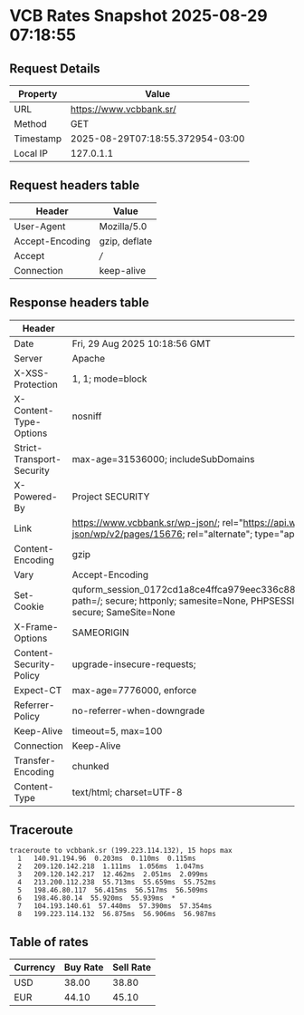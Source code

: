 # VCB Rates Snapshot 2025-08-29 07:18:55
## Request Details

| Property | Value |
|----------|-------|
| URL | https://www.vcbbank.sr/ |
| Method | GET |
| Timestamp | 2025-08-29T07:18:55.372954-03:00 |
| Local IP | 127.0.1.1 |
    
## Request headers table

| Header | Value |
|--------|-------|
| User-Agent | Mozilla/5.0 |
| Accept-Encoding | gzip, deflate |
| Accept | */* |
| Connection | keep-alive |

    
## Response headers table
| Header | Value |
|--------|-------|
| Date | Fri, 29 Aug 2025 10:18:56 GMT |
| Server | Apache |
| X-XSS-Protection | 1, 1; mode=block |
| X-Content-Type-Options | nosniff |
| Strict-Transport-Security | max-age=31536000; includeSubDomains |
| X-Powered-By | Project SECURITY |
| Link | <https://www.vcbbank.sr/wp-json/>; rel="https://api.w.org/", <https://www.vcbbank.sr/wp-json/wp/v2/pages/15676>; rel="alternate"; type="application/json", <https://www.vcbbank.sr/>; rel=shortlink |
| Content-Encoding | gzip |
| Vary | Accept-Encoding |
| Set-Cookie | quform_session_0172cd1a8ce4ffca979eec336c8836d5=f5ZGUp5P0z0wbGa4VXXbcj5MDqTh8zWgsjcVo4Sz; path=/; secure; httponly; samesite=None, PHPSESSID=e9ce61c721408169fbb7d93a4ae2e96f; path=/; secure; SameSite=None |
| X-Frame-Options | SAMEORIGIN |
| Content-Security-Policy | upgrade-insecure-requests; |
| Expect-CT | max-age=7776000, enforce |
| Referrer-Policy | no-referrer-when-downgrade |
| Keep-Alive | timeout=5, max=100 |
| Connection | Keep-Alive |
| Transfer-Encoding | chunked |
| Content-Type | text/html; charset=UTF-8 |

## Traceroute 

```
traceroute to vcbbank.sr (199.223.114.132), 15 hops max
  1   140.91.194.96  0.203ms  0.110ms  0.115ms 
  2   209.120.142.218  1.111ms  1.056ms  1.047ms 
  3   209.120.142.217  12.462ms  2.051ms  2.099ms 
  4   213.200.112.238  55.713ms  55.659ms  55.752ms 
  5   198.46.80.117  56.415ms  56.517ms  56.509ms 
  6   198.46.80.14  55.920ms  55.939ms  * 
  7   104.193.140.61  57.440ms  57.390ms  57.354ms 
  8   199.223.114.132  56.875ms  56.906ms  56.987ms 

```


## Table of rates

| Currency | Buy Rate | Sell Rate |
|----------|----------|-----------|
| USD | 38.00 | 38.80 |
| EUR | 44.10 | 45.10 |
